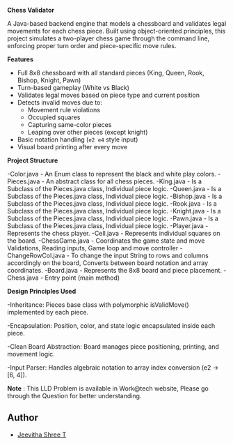 **Chess Validator**

A Java-based backend engine that models a chessboard and validates legal movements for each chess piece. Built using object-oriented principles, this project simulates a two-player chess game through the command line, enforcing proper turn order and piece-specific move rules.

**Features**

- Full 8x8 chessboard with all standard pieces (King, Queen, Rook, Bishop, Knight, Pawn)
- Turn-based gameplay (White vs Black)
- Validates legal moves based on piece type and current position
- Detects invalid moves due to:
  - Movement rule violations
  - Occupied squares
  - Capturing same-color pieces
  - Leaping over other pieces (except knight)
- Basic notation handling (`e2 e4` style input)
- Visual board printing after every move


**Project Structure**

-Color.java - An Enum class to represent the black and white play colors.
-Pieces.java - An abstract class for all chess pieces.
-King.java - Is a Subclass of the Pieces.java class, Individual piece logic.
-Queen.java - Is a Subclass of the Pieces.java class, Individual piece logic.
-Bishop.java - Is a Subclass of the Pieces.java class, Individual piece logic.
-Rook.java - Is a Subclass of the Pieces.java class, Individual piece logic.
-Knight.java - Is a Subclass of the Pieces.java class, Individual piece logic.
-Pawn.java - Is a Subclass of the Pieces.java class, Individual piece logic.
-Player.java - Represents the chess player.
-Cell.java - Represents individual squares on the board.
-ChessGame.java - Coordinates the game state and move Validations, Reading inputs, Game loop and move controller
-ChangeRowCol.java - To change the input String to rows and columns accordingly on the board, Converts between board notation and array coordinates.
-Board.java - Represents the 8x8 board and piece placement.
-Chess.java - Entry point (main method)

**Design Principles Used**

-Inheritance: Pieces base class with polymorphic isValidMove() implemented by each piece.

-Encapsulation: Position, color, and state logic encapsulated inside each piece.

-Clean Board Abstraction: Board manages piece positioning, printing, and movement logic.

-Input Parser: Handles algebraic notation to array index conversion (e2 → [6, 4]).

**Note** : This LLD Problem is available in Work@tech website, Please go through the Question for better understanding.

## Author

- [Jeevitha Shree T](https://github.com/JeevithaShreeT)
